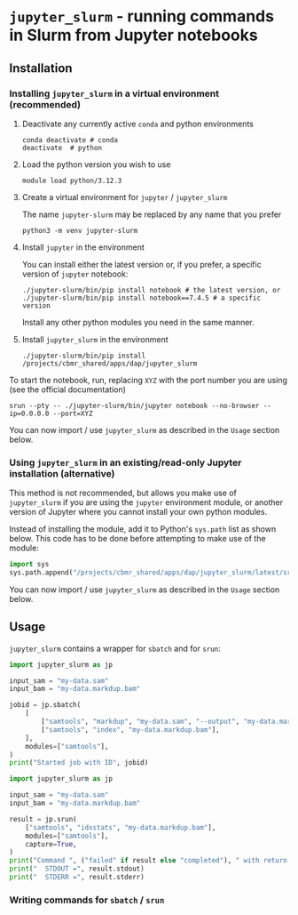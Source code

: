 # `jupyter_slurm` - running commands in Slurm from Jupyter notebooks

## Installation

### Installing `jupyter_slurm` in a virtual environment (recommended)

1. Deactivate any currently active `conda` and python environments

    ```shell
    conda deactivate # conda
    deactivate  # python
    ```

2. Load the python version you wish to use

    ```shell
    module load python/3.12.3
    ```

3. Create a virtual environment for `jupyter` / `jupyter_slurm`

    The name `jupyter-slurm` may be replaced by any name that you prefer

    ```shell
    python3 -m venv jupyter-slurm
    ```

4. Install `jupyter` in the environment

    You can install either the latest version or, if you prefer, a specific version of `jupyter` notebook:

    ```shell
    ./jupyter-slurm/bin/pip install notebook # the latest version, or
    ./jupyter-slurm/bin/pip install notebook==7.4.5 # a specific version
    ```

    Install any other python modules you need in the same manner.

5. Install `jupyter_slurm` in the environment

    ```shell
    ./jupyter-slurm/bin/pip install /projects/cbmr_shared/apps/dap/jupyter_slurm
    ```

To start the notebook, run, replacing `XYZ` with the port number you are using (see the official documentation)

```shell
srun --pty -- ./jupyter-slurm/bin/jupyter notebook --no-browser --ip=0.0.0.0 --port=XYZ
```

You can now import / use `jupyter_slurm` as described in the `Usage` section below.

### Using `jupyter_slurm` in an existing/read-only Jupyter installation (alternative)

This method is not recommended, but allows you make use of `jupyter_slurm` if you are using the `jupyter` environment module, or another version of Jupyter where you cannot install your own python modules.

Instead of installing the module, add it to Python's `sys.path` list as shown below. This code has to be done before attempting to make use of the module:

```python
import sys
sys.path.append("/projects/cbmr_shared/apps/dap/jupyter_slurm/latest/src")
```

You can now import / use `jupyter_slurm` as described in the `Usage` section below.

## Usage

`jupyter_slurm` contains a wrapper for `sbatch` and for `srun`:

```python
import jupyter_slurm as jp

input_sam = "my-data.sam"
input_bam = "my-data.markdup.bam"

jobid = jp.sbatch(
    [
        ["samtools", "markdup", "my-data.sam", "--output", "my-data.markdup.bam"],
        ["samtools", "index", "my-data.markdup.bam"],
    ],
    modules=["samtools"],
)
print("Started job with ID", jobid)
```

```python
import jupyter_slurm as jp

input_sam = "my-data.sam"
input_bam = "my-data.markdup.bam"

result = jp.srun(
    ["samtools", "idxstats", "my-data.markdup.bam"],
    modules=["samtools"],
    capture=True,
)
print("Command ", ("failed" if result else "completed"), " with return code", result.returncode)
print("  STDOUT =", result.stdout)
print("  STDERR =", result.stderr)
```

### Writing commands for `sbatch` / `srun`
